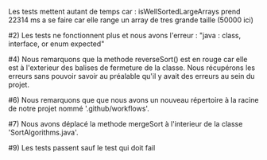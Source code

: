 Les tests mettent autant de temps car :
isWellSortedLargeArrays prend 22314 ms a se faire car elle range un array de tres grande taille (50000 ici)

#2)
Les tests ne fonctionnent plus et nous avons l'erreur : "java : class, interface, or enum expected"

#4)
Nous remarquons que la methode reverseSort() est en rouge car elle est à l'exterieur des balises de fermeture de la classe.
Nous récupérons les erreurs sans pouvoir savoir au préalable qu'il y avait des erreurs au sein du projet.

#6)
Nous remarquons que que nous avons un nouveau répertoire à la racine de notre projet nommé '.github/workflows'.

#7)
Nous avons déplacé la methode mergeSort à l'interieur de la classe 'SortAlgorithms.java'.

#9)
Les tests passent sauf le test qui doit fail